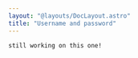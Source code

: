 ```yaml
---
layout: "@layouts/DocLayout.astro"
title: "Username and password"
---
```


```
still working on this one!
```
